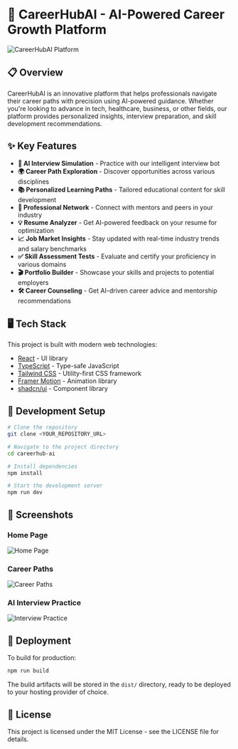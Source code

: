 # 🚀 CareerHubAI - AI-Powered Career Growth Platform

![CareerHubAI Platform](https://images.unsplash.com/photo-1488590528505-98d2b5aba04b?auto=format&fit=crop&w=1200&q=80)

## 📋 Overview

CareerHubAI is an innovative platform that helps professionals navigate their career paths with precision using AI-powered guidance. Whether you're looking to advance in tech, healthcare, business, or other fields, our platform provides personalized insights, interview preparation, and skill development recommendations.

## ✨ Key Features

- **🤖 AI Interview Simulation** - Practice with our intelligent interview bot
- **🌍 Career Path Exploration** - Discover opportunities across various disciplines
- **📚 Personalized Learning Paths** - Tailored educational content for skill development
- **👥 Professional Network** - Connect with mentors and peers in your industry
- **💡 Resume Analyzer** - Get AI-powered feedback on your resume for optimization
- **📈 Job Market Insights** - Stay updated with real-time industry trends and salary benchmarks
- **✅ Skill Assessment Tests** - Evaluate and certify your proficiency in various domains
- **🎬 Portfolio Builder** - Showcase your skills and projects to potential employers
- **🛠 Career Counseling** - Get AI-driven career advice and mentorship recommendations

## 🖥️ Tech Stack

This project is built with modern web technologies:

- [React](https://reactjs.org/) - UI library
- [TypeScript](https://www.typescriptlang.org/) - Type-safe JavaScript
- [Tailwind CSS](https://tailwindcss.com/) - Utility-first CSS framework
- [Framer Motion](https://www.framer.com/motion/) - Animation library
- [shadcn/ui](https://ui.shadcn.com/) - Component library

## 🔧 Development Setup

```sh
# Clone the repository
git clone <YOUR_REPOSITORY_URL>

# Navigate to the project directory
cd careerhub-ai

# Install dependencies
npm install

# Start the development server
npm run dev
```

## 📱 Screenshots

### Home Page
![Home Page](https://images.unsplash.com/photo-1486312338219-ce68d2c6f44d?auto=format&fit=crop&w=1200&q=80)

### Career Paths
![Career Paths](https://images.unsplash.com/photo-1518770660439-4636190af475?auto=format&fit=crop&w=1200&q=80)

### AI Interview Practice
![Interview Practice](https://images.unsplash.com/photo-1649972904349-6e44c42644a7?auto=format&fit=crop&w=1200&q=80)

## 🚀 Deployment

To build for production:

```sh
npm run build
```

The build artifacts will be stored in the `dist/` directory, ready to be deployed to your hosting provider of choice.

## 📄 License

This project is licensed under the MIT License - see the LICENSE file for details.

